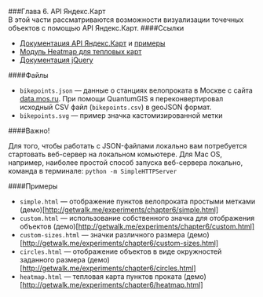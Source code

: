 ###Глава 6. API Яндекс.Карт  
В этой части рассматриваются возможности визуализации точечных объектов с помощью API Яндекс.Карт.
####Ссылки 
* [Документация API Яндекс.Карт](http://tech.yandex.ru/maps/) и [примеры](https://tech.yandex.ru/maps/jsbox/2.1/)
* [Модуль Heatmap для тепловых карт](https://github.com/yandex/mapsapi-heatmap)
* [Документация jQuery](http://jquery.com)

####Файлы
* `bikepoints.json` — данные о станциях велопроката в Москве с сайта [data.mos.ru](http://data.mos.ru). При помощи QuantumGIS я переконвертировал исходный CSV файл (`bikepoints.csv`) в geoJSON формат.
* `bikepoints.svg` — пример значка кастомизированной метки

####Важно!

Для того, чтобы работать с JSON-файлами локально вам потребуется стартовать веб-сервер на локальном комьютере.
Для Mac OS, например, наиболее простой способ запуска веб-сервера локально, команда в терминале: `python -m SimpleHTTPServer`

####Примеры 
* `simple.html` — отображение пунктов велопроката простыми метками (демо)[http://getwalk.me/experiments/chapter6/simple.html]
* `custom.html` — использование собственного значка для отображения объектов (демо)[http://getwalk.me/experiments/chapter6/custom.html]
* `custom-sizes.html` — значки различного размера (демо)[http://getwalk.me/experiments/chapter6/custom-sizes.html]
* `circles.html` — отображение объектов в виде окружностей заданного размера (демо)[http://getwalk.me/experiments/chapter6/circles.html]
* `heatmap.html` — тепловая карта пунктов проката (демо)[http://getwalk.me/experiments/chapter6/heatmap.html]